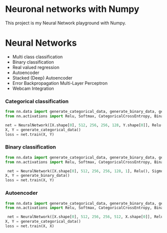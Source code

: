# Neuronal networks with Numpy 

This project is my Neural Network playground with Numpy.

# Neural Networks
- Multi class classification
- Binary classification
- Real valued regression
- Autoencoder
- Stacked (Deep) Autoencoder
- Error Backpropagation Multi-Layer Perceptron
- Webcam Integration

### Categorical classification

```python
from nn.data import generate_categorical_data, generate_binary_data, generate_data
from nn.activations import Relu, Softmax, CategoricalCrossEntropy, BinaryCrossEntropy, Sigmoid

net = NeuralNetwork([X.shape[0], 512, 256, 256, 128, Y.shape[0]], Relu(), Softmax(), CategoricalCrossEntropy())
X, Y = generate_categorical_data()
loss = net.train(X, Y)
```

### Binary classification

```python
from nn.data import generate_categorical_data, generate_binary_data, generate_data
from nn.activations import Relu, Softmax, CategoricalCrossEntropy, BinaryCrossEntropy, Sigmoid

 net = NeuralNetwork([X.shape[0], 512, 256, 256, 128, 1], Relu(), Sigmoid(), BinaryCrossEntropy())
X, Y = generate_binary_data()
loss = net.train(X, Y)
```

### Autoencoder

```python
from nn.data import generate_categorical_data, generate_binary_data, generate_data
from nn.activations import Relu, Softmax, CategoricalCrossEntropy, BinaryCrossEntropy, Sigmoid, MeanSquaredError

 net = NeuralNetwork([X.shape[0], 512, 256, 256, 512, X.shape[0]], Relu(), Softmax(), MeanSquaredError())
X, Y = generate_categorical_data()
loss = net.train(X, X)
```
